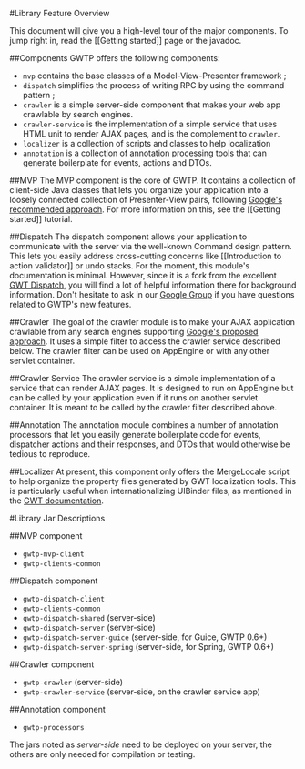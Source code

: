 #Library Feature Overview

This document will give you a high-level tour of the major components. To jump right in, read the [[Getting started]] page or the javadoc.

##Components
GWTP offers the following components:

* `mvp` contains the base classes of a Model-View-Presenter framework ;
* `dispatch` simplifies the process of writing RPC by using the command pattern ;
* `crawler` is a simple server-side component that makes your web app crawlable by search engines.
* `crawler-service` is the implementation of a simple service that uses HTML unit to render AJAX pages, and is the complement to `crawler`.
* `localizer` is a collection of scripts and classes to help localization
* `annotation` is a collection of annotation processing tools that can generate boilerplate for events, actions and DTOs.

##MVP
The MVP component is the core of GWTP. It contains a collection of client-side Java classes that lets you organize your application into a loosely connected collection of Presenter-View pairs, following [Google's recommended approach](http://code.google.com/events/io/2009/sessions/GoogleWebToolkitBestPractices.html). For more information on this, see the [[Getting started]] tutorial.

##Dispatch
The dispatch component allows your application to communicate with the server via the well-known Command design pattern. This lets you easily address cross-cutting concerns like [[Introduction to action validator]] or undo stacks. For the moment, this module's documentation is minimal. However, since it is a fork from the excellent [GWT Dispatch](http://code.google.com/p/gwt-dispatch/), you will find a lot of helpful information  there for background information. Don't hesitate to ask in our [Google Group](http://groups.google.com/group/gwt-platform) if you have questions related to GWTP's new features.

##Crawler
The goal of the crawler module is to make your AJAX application crawlable from any search engines supporting [Google's proposed approach](https://developers.google.com/webmasters/ajax-crawling/docs/learn-more?hl=fr). It uses a simple filter to access the crawler service described below. The crawler filter can be used on AppEngine or with any other servlet container.

##Crawler Service
The crawler service is a simple implementation of a service that can render AJAX pages. It is designed to run on AppEngine but can be called by your application even if it runs on another servlet container. It is meant to be called by the crawler filter described above.

##Annotation
The annotation module combines a number of annotation processors that let you easily generate boilerplate code for events, dispatcher actions and their responses, and DTOs that would otherwise be tedious to reproduce.

##Localizer
At present, this component only offers the MergeLocale script to help organize the property files generated by GWT localization tools. This is particularly useful when internationalizing UIBinder files, as mentioned in the [GWT documentation](https://developers.google.com/web-toolkit/doc/latest/DevGuideUiBinderI18n?hl=fr#Bonjour).


#Library Jar Descriptions

##MVP component
* `gwtp-mvp-client`
* `gwtp-clients-common`

##Dispatch component
* `gwtp-dispatch-client`
* `gwtp-clients-common`
* `gwtp-dispatch-shared` (server-side)
* `gwtp-dispatch-server` (server-side)
* `gwtp-dispatch-server-guice` (server-side, for Guice, GWTP 0.6+)
* `gwtp-dispatch-server-spring` (server-side, for Spring, GWTP 0.6+)

##Crawler component
* `gwtp-crawler` (server-side)
* `gwtp-crawler-service` (server-side, on the crawler service app)

##Annotation component
* `gwtp-processors`

The jars noted as _server-side_ need to be deployed on your server, the others are only needed for compilation or testing.
